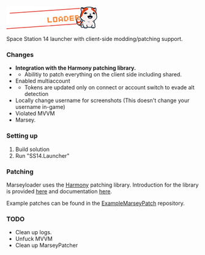 ![# Marseyloader](SS14.Launcher/Assets/logo-long.png)

Space Station 14 launcher with client-side modding/patching support.

### Changes

* **Integration with the Harmony patching library.**
* * Abilitiy to patch everything on the client side including shared.
* Enabled multiaccount
* * Tokens are updated only on connect or account switch to evade alt detection
* Locally change username for screenshots (This doesn't change your username in-game)
* Violated MVVM
* Marsey.


### Setting up


1. Build solution
2. Run "SS14.Launcher"

### Patching
Marseyloader uses the [Harmony](https://github.com/pardeike/Harmony) patching library. Introduction for the library is provided [here](https://harmony.pardeike.net/) and documentation [here](https://dotnetcademy.net/Learn/4/Pages/1).

Example patches can be found in the [ExampleMarseyPatch](https://github.com/ValidHunters/ExampleMarseyPatch) repository.

### TODO
* Clean up logs.
* Unfuck MVVM
* Clean up MarseyPatcher
